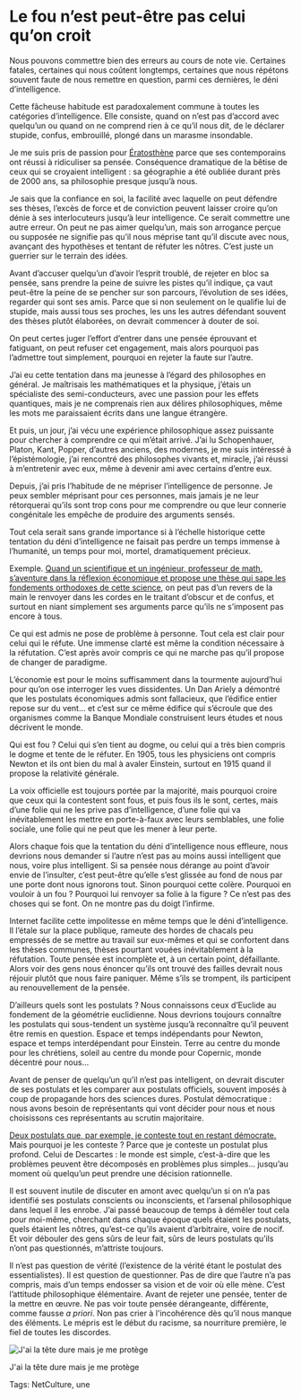 # Le fou n’est peut-être pas celui qu’on croit

Nous pouvons commettre bien des erreurs au cours de note vie. Certaines fatales, certaines qui nous coûtent longtemps, certaines que nous répétons souvent faute de nous remettre en question, parmi ces dernières, le déni d’intelligence.

Cette fâcheuse habitude est paradoxalement commune à toutes les catégories d’intelligence. Elle consiste, quand on n’est pas d’accord avec quelqu’un ou quand on ne comprend rien à ce qu’il nous dit, de le déclarer stupide, confus, embrouillé, plongé dans un marasme insondable.

Je me suis pris de passion pour [Ératosthène](http://blog.tcrouzet.com/eratosthene/) parce que ses contemporains ont réussi à ridiculiser sa pensée. Conséquence dramatique de la bêtise de ceux qui se croyaient intelligent : sa géographie a été oubliée durant près de 2000 ans, sa philosophie presque jusqu’à nous.

Je sais que la confiance en soi, la facilité avec laquelle on peut défendre ses thèses, l’excès de force et de conviction peuvent laisser croire qu’on dénie à ses interlocuteurs jusqu’à leur intelligence. Ce serait commettre une autre erreur. On peut ne pas aimer quelqu’un, mais son arrogance perçue ou supposée ne signifie pas qu’il nous méprise tant qu’il discute avec nous, avançant des hypothèses et tentant de réfuter les nôtres. C’est juste un guerrier sur le terrain des idées.

Avant d’accuser quelqu’un d’avoir l’esprit troublé, de rejeter en bloc sa pensée, sans prendre la peine de suivre les pistes qu’il indique, ça vaut peut-être la peine de se pencher sur son parcours, l’évolution de ses idées, regarder qui sont ses amis. Parce que si non seulement on le qualifie lui de stupide, mais aussi tous ses proches, les uns les autres défendant souvent des thèses plutôt élaborées, on devrait commencer à douter de soi.

On peut certes juger l’effort d’entrer dans une pensée éprouvant et fatiguant, on peut refuser cet engagement, mais alors pourquoi pas l’admettre tout simplement, pourquoi en rejeter la faute sur l’autre.

J’ai eu cette tentation dans ma jeunesse à l’égard des philosophes en général. Je maîtrisais les mathématiques et la physique, j’étais un spécialiste des semi-conducteurs, avec une passion pour les effets quantiques, mais je ne comprenais rien aux délires philosophiques, même les mots me paraissaient écrits dans une langue étrangère.

Et puis, un jour, j’ai vécu une expérience philosophique assez puissante pour chercher à comprendre ce qui m’était arrivé. J’ai lu Schopenhauer, Platon, Kant, Popper, d’autres anciens, des modernes, je me suis intéressé à l’épistémologie, j’ai rencontré des philosophes vivants et, miracle, j’ai réussi à m’entretenir avec eux, même à devenir ami avec certains d’entre eux.

Depuis, j’ai pris l’habitude de ne mépriser l’intelligence de personne. Je peux sembler méprisant pour ces personnes, mais jamais je ne leur rétorquerai qu’ils sont trop cons pour me comprendre ou que leur connerie congénitale les empêche de produire des arguments sensés.

Tout cela serait sans grande importance si à l’échelle historique cette tentation du déni d’intelligence ne faisait pas perdre un temps immense à l’humanité, un temps pour moi, mortel, dramatiquement précieux.

Exemple. [Quand un scientifique et un ingénieur, professeur de math, s’aventure dans la réflexion économique et propose une thèse qui sape les fondements orthodoxes de cette science](http://www.creationmonetaire.info/), on peut pas d’un revers de la main le renvoyer dans les cordes en le traitant d’obscur et de confus, et surtout en niant simplement ses arguments parce qu’ils ne s’imposent pas encore à tous.

Ce qui est admis ne pose de problème à personne. Tout cela est clair pour celui qui le réfute. Une immense clarté est même la condition nécessaire à la réfutation. C’est après avoir compris ce qui ne marche pas qu’il propose de changer de paradigme.

L’économie est pour le moins suffisamment dans la tourmente aujourd’hui pour qu’on ose interroger les vues dissidentes. Un Dan Ariely a démontré que les postulats économiques admis sont fallacieux, que l’édifice entier repose sur du vent… et c’est sur ce même édifice qui s’écroule que des organismes comme la Banque Mondiale construisent leurs études et nous décrivent le monde.

Qui est fou ? Celui qui s’en tient au dogme, ou celui qui a très bien compris le dogme et tente de le réfuter. En 1905, tous les physiciens ont compris Newton et ils ont bien du mal à avaler Einstein, surtout en 1915 quand il propose la relativité générale.

La voix officielle est toujours portée par la majorité, mais pourquoi croire que ceux qui la contestent sont fous, et puis fous ils le sont, certes, mais d’une folie qui ne les prive pas d’intelligence, d’une folie qui va inévitablement les mettre en porte-à-faux avec leurs semblables, une folie sociale, une folie qui ne peut que les mener à leur perte.

Alors chaque fois que la tentation du déni d’intelligence nous effleure, nous devrions nous demander si l’autre n’est pas au moins aussi intelligent que nous, voire plus intelligent. Si sa pensée nous dérange au point d’avoir envie de l’insulter, c’est peut-être qu’elle s’est glissée au fond de nous par une porte dont nous ignorons tout. Sinon pourquoi cette colère. Pourquoi en vouloir à un fou ? Pourquoi lui renvoyer sa folie à la figure ? Ce n’est pas des choses qui se font. On ne montre pas du doigt l’infirme.

Internet facilite cette impolitesse en même temps que le déni d’intelligence. Il l’étale sur la place publique, rameute des hordes de chacals peu empressés de se mettre au travail sur eux-mêmes et qui se confortent dans les thèses communes, thèses pourtant vouées inévitablement à la réfutation. Toute pensée est incomplète et, à un certain point, défaillante. Alors voir des gens nous énoncer qu’ils ont trouvé des failles devrait nous réjouir plutôt que nous faire paniquer. Même s’ils se trompent, ils participent au renouvellement de la pensée.

D’ailleurs quels sont les postulats ? Nous connaissons ceux d’Euclide au fondement de la géométrie euclidienne. Nous devrions toujours connaître les postulats qui sous-tendent un système jusqu’à reconnaître qu’il peuvent être remis en question. Espace et temps indépendants pour Newton, espace et temps interdépendant pour Einstein. Terre au centre du monde pour les chrétiens, soleil au centre du monde pour Copernic, monde décentré pour nous…

Avant de penser de quelqu’un qu’il n’est pas intelligent, on devrait discuter de ses postulats et les comparer aux postulats officiels, souvent imposés à coup de propagande hors des sciences dures. Postulat démocratique : nous avons besoin de représentants qui vont décider pour nous et nous choisissons ces représentants au scrutin majoritaire.

[Deux postulats que, par exemple, je conteste tout en restant démocrate.](http://blog.tcrouzet.com/101-raisons-de-ne-pas-voter/) Mais pourquoi je les conteste ? Parce que je conteste un postulat plus profond. Celui de Descartes : le monde est simple, c’est-à-dire que les problèmes peuvent être décomposés en problèmes plus simples… jusqu’au moment où quelqu’un peut prendre une décision rationnelle.

Il est souvent inutile de discuter en amont avec quelqu’un si on n’a pas identifié ses postulats conscients ou inconscients, et l’arsenal philosophique dans lequel il les enrobe. J’ai passé beaucoup de temps à démêler tout cela pour moi-même, cherchant dans chaque époque quels étaient les postulats, quels étaient les nôtres, qu’est-ce qu’ils avaient d’arbitraire, voire de nocif. Et voir débouler des gens sûrs de leur fait, sûrs de leurs postulats qu’ils n’ont pas questionnés, m’attriste toujours.

Il n’est pas question de vérité (l’existence de la vérité étant le postulat des essentialistes). Il est question de questionner. Pas de dire que l’autre n’a pas compris, mais d’un temps endosser sa vision et de voir où elle mène. C’est l’attitude philosophique élémentaire. Avant de rejeter une pensée, tenter de la mettre en œuvre. Ne pas voir toute pensée dérangeante, différente, comme fausse *a priori*. Non pas crier à l'incohérence dès qu’il nous manque des éléments. Le mépris est le début du racisme, sa nourriture première, le fiel de toutes les discordes.

![J'ai la tête dure mais je me protège](http://blog.tcrouzet.comhttps://tcrouzet.com/images_tc/2014/03/ski.jpg)

J'ai la tête dure mais je me protège



Tags: NetCulture, une
